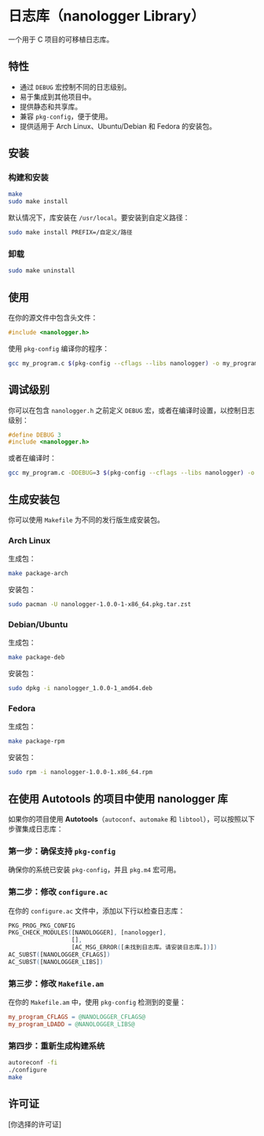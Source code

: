 # 日志库（nanologger Library）

一个用于 C 项目的可移植日志库。

## 特性

- 通过 `DEBUG` 宏控制不同的日志级别。
- 易于集成到其他项目中。
- 提供静态和共享库。
- 兼容 `pkg-config`，便于使用。
- 提供适用于 Arch Linux、Ubuntu/Debian 和 Fedora 的安装包。

## 安装

### 构建和安装

```bash
make
sudo make install
```

默认情况下，库安装在 `/usr/local`。要安装到自定义路径：

```bash
sudo make install PREFIX=/自定义/路径
```

### 卸载

```bash
sudo make uninstall
```

## 使用

在你的源文件中包含头文件：

```c
#include <nanologger.h>
```

使用 `pkg-config` 编译你的程序：

```bash
gcc my_program.c $(pkg-config --cflags --libs nanologger) -o my_program
```

## 调试级别

你可以在包含 `nanologger.h` 之前定义 `DEBUG` 宏，或者在编译时设置，以控制日志级别：

```c
#define DEBUG 3
#include <nanologger.h>
```

或者在编译时：

```bash
gcc my_program.c -DDEBUG=3 $(pkg-config --cflags --libs nanologger) -o my_program
```

## 生成安装包

你可以使用 `Makefile` 为不同的发行版生成安装包。

### Arch Linux

生成包：

```bash
make package-arch
```

安装包：

```bash
sudo pacman -U nanologger-1.0.0-1-x86_64.pkg.tar.zst
```

### Debian/Ubuntu

生成包：

```bash
make package-deb
```

安装包：

```bash
sudo dpkg -i nanologger_1.0.0-1_amd64.deb
```

### Fedora

生成包：

```bash
make package-rpm
```

安装包：

```bash
sudo rpm -i nanologger-1.0.0-1.x86_64.rpm
```

## 在使用 Autotools 的项目中使用 nanologger 库

如果你的项目使用 **Autotools**（`autoconf`、`automake` 和 `libtool`），可以按照以下步骤集成日志库：

### 第一步：确保支持 `pkg-config`

确保你的系统已安装 `pkg-config`，并且 `pkg.m4` 宏可用。

### 第二步：修改 `configure.ac`

在你的 `configure.ac` 文件中，添加以下行以检查日志库：

```m4
PKG_PROG_PKG_CONFIG
PKG_CHECK_MODULES([NANOLOGGER], [nanologger],
                  [],
                  [AC_MSG_ERROR([未找到日志库。请安装日志库。])])
AC_SUBST([NANOLOGGER_CFLAGS])
AC_SUBST([NANOLOGGER_LIBS])
```

### 第三步：修改 `Makefile.am`

在你的 `Makefile.am` 中，使用 `pkg-config` 检测到的变量：

```makefile
my_program_CFLAGS = @NANOLOGGER_CFLAGS@
my_program_LDADD = @NANOLOGGER_LIBS@
```

### 第四步：重新生成构建系统

```bash
autoreconf -fi
./configure
make
```

## 许可证

[你选择的许可证]

